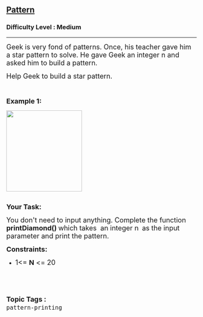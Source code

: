 <h2><a href="https://practice.geeksforgeeks.org/problems/pattern/1?page=1&category[]=pattern-printing&sortBy=submissions">Pattern</a></h2><h3>Difficulty Level : Medium</h3><hr><div class="problems_problem_content__Xm_eO"><p><span style="font-size:18px">Geek is very fond of patterns. Once, his teacher gave him a&nbsp;star pattern to solve. He gave Geek&nbsp;an integer n and asked him to build a pattern.</span></p>

<p><span style="font-size:18px">Help Geek to&nbsp;build a star pattern.</span></p>

<p>&nbsp;</p>

<p><span style="font-size:18px"><strong>Example 1:</strong></span></p>

<pre><span style="font-size:18px"><img alt="" src="https://media.geeksforgeeks.org/wp-content/cdn-uploads/diamond.png" style="height:214px; width:200px">
</span>
</pre>

<p><span style="font-size:18px"><strong>Your Task:</strong></span></p>

<p><span style="font-size:18px">You don't need to input anything. Complete the function <strong>printDiamond()&nbsp;</strong>which takes&nbsp; an integer n <strong>&nbsp;</strong>as the input parameter&nbsp;and print the pattern.</span></p>

<p><span style="font-size:18px"><strong>Constraints:</strong></span></p>

<ul>
	<li><span style="font-size:18px">1&lt;= <strong>N</strong> &lt;= 20</span></li>
</ul>

<p>&nbsp;</p>
</div><br><p><span style=font-size:18px><strong>Topic Tags : </strong><br><code>pattern-printing</code>&nbsp;